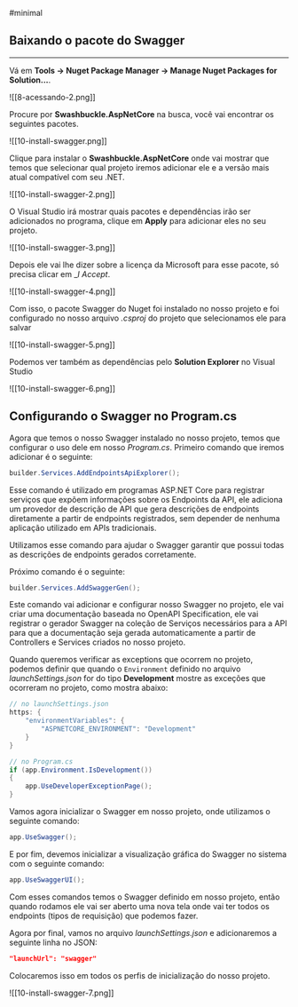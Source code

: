 #minimal 

## Baixando o pacote do Swagger
---
Vá em __Tools -> Nuget Package Manager -> Manage Nuget Packages for Solution...__.

![[8-acessando-2.png]]

Procure por __Swashbuckle.AspNetCore__ na busca, você vai encontrar os seguintes pacotes.

![[10-install-swagger.png]]

Clique para instalar o __Swashbuckle.AspNetCore__ onde vai mostrar que temos que selecionar qual projeto iremos adicionar ele e a versão mais atual compatível com seu .NET.

![[10-install-swagger-2.png]]

O Visual Studio irá mostrar quais pacotes e dependências irão ser adicionados no programa, clique em __Apply__ para adicionar eles no seu projeto.

![[10-install-swagger-3.png]]

Depois ele vai lhe dizer sobre a licença da Microsoft para esse pacote, só precisa clicar em __I Accept_.

![[10-install-swagger-4.png]]

Com isso, o pacote Swagger do Nuget foi instalado no nosso projeto e foi configurado no nosso arquivo _.csproj_ do projeto que selecionamos ele para salvar

![[10-install-swagger-5.png]]

Podemos ver também as dependências pelo __Solution Explorer__ no Visual Studio

![[10-install-swagger-6.png]]

## Configurando o Swagger no Program.cs

Agora que temos o nosso Swagger instalado no nosso projeto, temos que configurar o uso dele em nosso _Program.cs_.
Primeiro comando que iremos adicionar é o seguinte:

```csharp
builder.Services.AddEndpointsApiExplorer();
```

Esse comando é utilizado em programas ASP.NET Core para registrar serviços que expõem informações sobre os Endpoints da API, ele adiciona um provedor de descrição de API que gera descrições de endpoints diretamente a partir de endpoints registrados, sem depender de nenhuma aplicação utilizado em APIs tradicionais.

Utilizamos esse comando para ajudar o Swagger garantir que possui todas as descrições de endpoints gerados corretamente.

Próximo comando é o seguinte:

```csharp
builder.Services.AddSwaggerGen();
```

Este comando vai adicionar e configurar nosso Swagger no projeto, ele vai criar uma documentação baseada no OpenAPI Specification, ele vai registrar o gerador Swagger na coleção de Serviços necessários para a API para que a documentação seja gerada automaticamente a partir de Controllers e Services criados no nosso projeto.

Quando queremos verificar as exceptions que ocorrem no projeto, podemos definir que quando o `Environment` definido no arquivo _launchSettings.json_ for do tipo __Development__ mostre as exceções que ocorreram no projeto, como mostra abaixo:

```csharp
// no launchSettings.json
https: {
	"environmentVariables": {
		"ASPNETCORE_ENVIRONMENT": "Development"
	}
}

// no Program.cs
if (app.Environment.IsDevelopment())
{
	app.UseDeveloperExceptionPage();
}
```

Vamos agora inicializar o Swagger em nosso projeto, onde utilizamos o seguinte comando:

```csharp
app.UseSwagger();
```

E por fim, devemos inicializar a visualização gráfica do Swagger no sistema com o seguinte comando:

```csharp
app.UseSwaggerUI();
```

Com esses comandos temos o Swagger definido em nosso projeto, então quando rodamos ele vai ser aberto uma nova tela onde vai ter todos os endpoints (tipos de requisição) que podemos fazer.

Agora por final, vamos no arquivo _launchSettings.json_ e adicionaremos a seguinte linha no JSON:

```json
"launchUrl": "swagger"
```

Colocaremos isso em todos os perfis de inicialização do nosso projeto.

![[10-install-swagger-7.png]]


